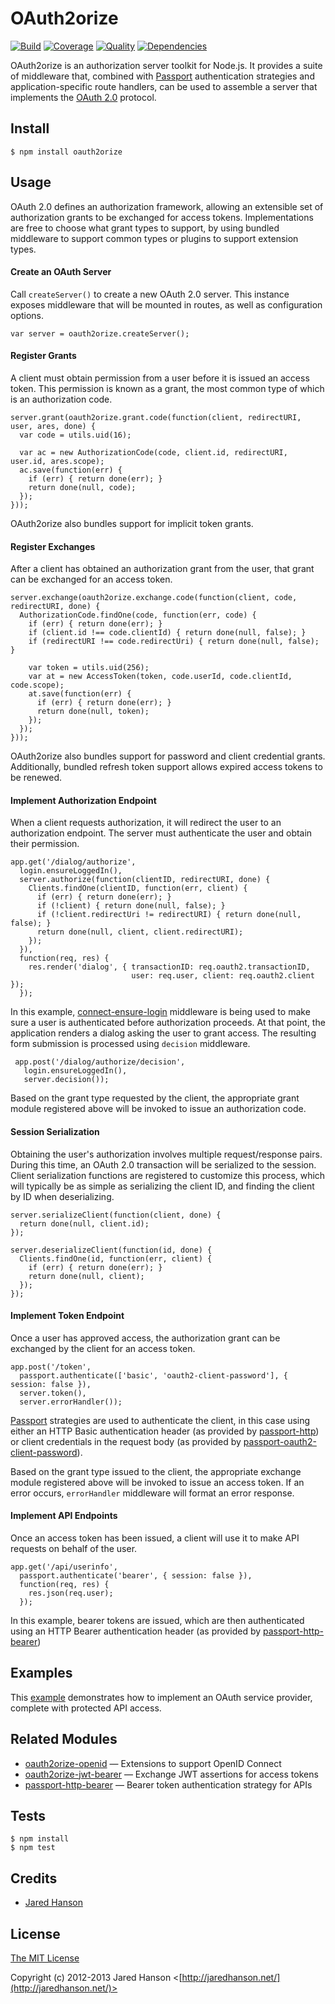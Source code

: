 # OAuth2orize

[![Build](https://travis-ci.org/jaredhanson/oauth2orize.png)](https://travis-ci.org/jaredhanson/oauth2orize)
[![Coverage](https://coveralls.io/repos/jaredhanson/oauth2orize/badge.png)](https://coveralls.io/r/jaredhanson/oauth2orize)
[![Quality](https://codeclimate.com/github/jaredhanson/locomotive.png)](https://codeclimate.com/github/jaredhanson/oauth2orize)
[![Dependencies](https://david-dm.org/jaredhanson/oauth2orize.png)](https://david-dm.org/jaredhanson/oauth2orize)


OAuth2orize is an authorization server toolkit for Node.js.  It provides a suite
of middleware that, combined with [Passport](http://passportjs.org/)
authentication strategies and application-specific route handlers, can be used
to assemble a server that implements the [OAuth 2.0](http://tools.ietf.org/html/rfc6749)
protocol.

## Install

    $ npm install oauth2orize

## Usage

OAuth 2.0 defines an authorization framework, allowing an extensible set of
authorization grants to be exchanged for access tokens.  Implementations are
free to choose what grant types to support, by using bundled middleware to
support common types or plugins to support extension types.

#### Create an OAuth Server

Call `createServer()` to create a new OAuth 2.0 server.  This instance exposes
middleware that will be mounted in routes, as well as configuration options.

    var server = oauth2orize.createServer();

#### Register Grants

A client must obtain permission from a user before it is issued an access token.
This permission is known as a grant, the most common type of which is an
authorization code.

    server.grant(oauth2orize.grant.code(function(client, redirectURI, user, ares, done) {
      var code = utils.uid(16);

      var ac = new AuthorizationCode(code, client.id, redirectURI, user.id, ares.scope);
      ac.save(function(err) {
        if (err) { return done(err); }
        return done(null, code);
      });
    }));

OAuth2orize also bundles support for implicit token grants.

#### Register Exchanges

After a client has obtained an authorization grant from the user, that grant can
be exchanged for an access token.

    server.exchange(oauth2orize.exchange.code(function(client, code, redirectURI, done) {
      AuthorizationCode.findOne(code, function(err, code) {
        if (err) { return done(err); }
        if (client.id !== code.clientId) { return done(null, false); }
        if (redirectURI !== code.redirectUri) { return done(null, false); }

        var token = utils.uid(256);
        var at = new AccessToken(token, code.userId, code.clientId, code.scope);
        at.save(function(err) {
          if (err) { return done(err); }
          return done(null, token);
        });
      });
    }));

OAuth2orize also bundles support for password and client credential grants.
Additionally, bundled refresh token support allows expired access tokens to be
renewed.

#### Implement Authorization Endpoint

When a client requests authorization, it will redirect the user to an
authorization endpoint.  The server must authenticate the user and obtain
their permission.

    app.get('/dialog/authorize',
      login.ensureLoggedIn(),
      server.authorize(function(clientID, redirectURI, done) {
        Clients.findOne(clientID, function(err, client) {
          if (err) { return done(err); }
          if (!client) { return done(null, false); }
          if (!client.redirectUri != redirectURI) { return done(null, false); }
          return done(null, client, client.redirectURI);
        });
      }),
      function(req, res) {
        res.render('dialog', { transactionID: req.oauth2.transactionID,
                               user: req.user, client: req.oauth2.client });
      });

In this example, [connect-ensure-login](https://github.com/jaredhanson/connect-ensure-login)
middleware is being used to make sure a user is authenticated before
authorization proceeds.  At that point, the application renders a dialog
asking the user to grant access.  The resulting form submission is processed
using `decision` middleware.

     app.post('/dialog/authorize/decision',
       login.ensureLoggedIn(),
       server.decision());
       
Based on the grant type requested by the client, the appropriate grant
module registered above will be invoked to issue an authorization code.

#### Session Serialization

Obtaining the user's authorization involves multiple request/response pairs.
During this time, an OAuth 2.0 transaction will be serialized to the session.
Client serialization functions are registered to customize this process, which
will typically be as simple as serializing the client ID, and finding the client
by ID when deserializing.

    server.serializeClient(function(client, done) {
      return done(null, client.id);
    });

    server.deserializeClient(function(id, done) {
      Clients.findOne(id, function(err, client) {
        if (err) { return done(err); }
        return done(null, client);
      });
    });

#### Implement Token Endpoint

Once a user has approved access, the authorization grant can be exchanged by the
client for an access token.

    app.post('/token',
      passport.authenticate(['basic', 'oauth2-client-password'], { session: false }),
      server.token(),
      server.errorHandler());

[Passport](http://passportjs.org/) strategies are used to authenticate the
client, in this case using either an HTTP Basic authentication header (as
provided by [passport-http](https://github.com/jaredhanson/passport-http)) or
client credentials in the request body (as provided by 
[passport-oauth2-client-password](https://github.com/jaredhanson/passport-oauth2-client-password)).

Based on the grant type issued to the client, the appropriate exchange module
registered above will be invoked to issue an access token.  If an error occurs,
`errorHandler` middleware will format an error response.

#### Implement API Endpoints

Once an access token has been issued, a client will use it to make API requests
on behalf of the user.

    app.get('/api/userinfo', 
      passport.authenticate('bearer', { session: false }),
      function(req, res) {
        res.json(req.user);
      });

In this example, bearer tokens are issued, which are then authenticated using
an HTTP Bearer authentication header (as provided by [passport-http-bearer](https://github.com/jaredhanson/passport-http-bearer))

## Examples

This [example](https://github.com/jaredhanson/oauth2orize/tree/master/examples/express2) demonstrates
how to implement an OAuth service provider, complete with protected API access.

## Related Modules

- [oauth2orize-openid](https://github.com/jaredhanson/oauth2orize-openid) — Extensions to support OpenID Connect
- [oauth2orize-jwt-bearer](https://github.com/xtuple/oauth2orize-jwt-bearer) — Exchange JWT assertions for access tokens
- [passport-http-bearer](https://github.com/jaredhanson/passport-http-bearer) — Bearer token authentication strategy for APIs

## Tests

    $ npm install
    $ npm test

## Credits

  - [Jared Hanson](http://github.com/jaredhanson)

## License

[The MIT License](http://opensource.org/licenses/MIT)

Copyright (c) 2012-2013 Jared Hanson <[http://jaredhanson.net/](http://jaredhanson.net/)>
